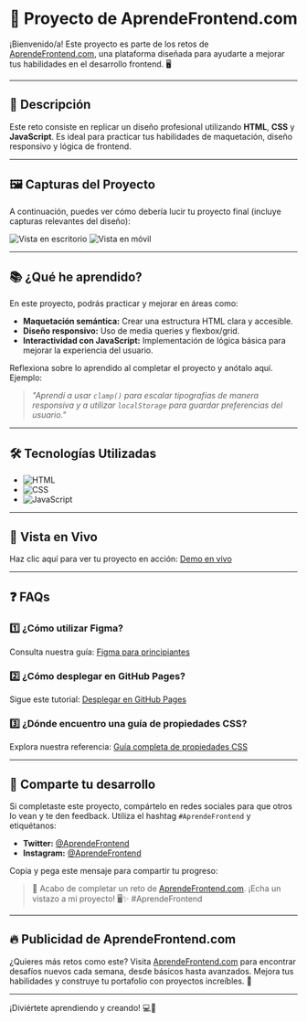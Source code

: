 # 🌟 Proyecto de AprendeFrontend.com

¡Bienvenido/a! Este proyecto es parte de los retos de [AprendeFrontend.com](https://aprendefrontend.com), una plataforma diseñada para ayudarte a mejorar tus habilidades en el desarrollo frontend. 🖥️

---

## 📝 Descripción

Este reto consiste en replicar un diseño profesional utilizando **HTML**, **CSS** y **JavaScript**. Es ideal para practicar tus habilidades de maquetación, diseño responsivo y lógica de frontend.

---

## 🖼️ Capturas del Proyecto

A continuación, puedes ver cómo debería lucir tu proyecto final (incluye capturas relevantes del diseño):

![Vista en escritorio](./screenshots/desktop-view.png)
![Vista en móvil](./screenshots/mobile-view.png)

---

## 📚 ¿Qué he aprendido?

En este proyecto, podrás practicar y mejorar en áreas como:

- **Maquetación semántica:** Crear una estructura HTML clara y accesible.
- **Diseño responsivo:** Uso de media queries y flexbox/grid.
- **Interactividad con JavaScript:** Implementación de lógica básica para mejorar la experiencia del usuario.

Reflexiona sobre lo aprendido al completar el proyecto y anótalo aquí. Ejemplo:

> _"Aprendí a usar `clamp()` para escalar tipografías de manera responsiva y a utilizar `localStorage` para guardar preferencias del usuario."_

---

## 🛠️ Tecnologías Utilizadas

- ![HTML](https://img.shields.io/badge/HTML-E34F26?style=for-the-badge&logo=html5&logoColor=white)
- ![CSS](https://img.shields.io/badge/CSS-1572B6?style=for-the-badge&logo=css3&logoColor=white)
- ![JavaScript](https://img.shields.io/badge/JavaScript-F7DF1E?style=for-the-badge&logo=javascript&logoColor=black)

---

## 🔗 Vista en Vivo

Haz clic aquí para ver tu proyecto en acción: [Demo en vivo](https://tusitio.github.io/proyecto)

---

## ❓ FAQs

### 1️⃣ ¿Cómo utilizar Figma?

Consulta nuestra guía: [Figma para principiantes](https://aprendefrontend.com/guia-figma)

### 2️⃣ ¿Cómo desplegar en GitHub Pages?

Sigue este tutorial: [Desplegar en GitHub Pages](https://aprendefrontend.com/desplegar-github)

### 3️⃣ ¿Dónde encuentro una guía de propiedades CSS?

Explora nuestra referencia: [Guía completa de propiedades CSS](https://aprendefrontend.com/css-propiedades)

---

## 📣 Comparte tu desarrollo

Si completaste este proyecto, compártelo en redes sociales para que otros lo vean y te den feedback. Utiliza el hashtag `#AprendeFrontend` y etiquétanos:

- **Twitter:** [@AprendeFrontend](https://twitter.com/AprendeFrontend)
- **Instagram:** [@AprendeFrontend](https://instagram.com/AprendeFrontend)

Copia y pega este mensaje para compartir tu progreso:

> 🚀 Acabo de completar un reto de [AprendeFrontend.com](https://aprendefrontend.com). ¡Echa un vistazo a mi proyecto! 🖥️✨ #AprendeFrontend

---

## 🔥 Publicidad de AprendeFrontend.com

¿Quieres más retos como este? Visita [AprendeFrontend.com](https://aprendefrontend.com) para encontrar desafíos nuevos cada semana, desde básicos hasta avanzados. Mejora tus habilidades y construye tu portafolio con proyectos increíbles. 🎉

---

¡Diviértete aprendiendo y creando! 💻🚀
